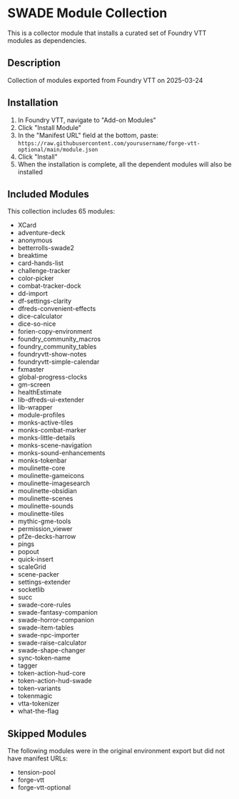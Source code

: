 # SWADE Module Collection

This is a collector module that installs a curated set of Foundry VTT modules as dependencies.

## Description

Collection of modules exported from Foundry VTT on 2025-03-24

## Installation

1. In Foundry VTT, navigate to "Add-on Modules"
2. Click "Install Module"
3. In the "Manifest URL" field at the bottom, paste:
   `https://raw.githubusercontent.com/yourusername/forge-vtt-optional/main/module.json`
4. Click "Install"
5. When the installation is complete, all the dependent modules will also be installed

## Included Modules

This collection includes 65 modules:

- XCard
- adventure-deck
- anonymous
- betterrolls-swade2
- breaktime
- card-hands-list
- challenge-tracker
- color-picker
- combat-tracker-dock
- dd-import
- df-settings-clarity
- dfreds-convenient-effects
- dice-calculator
- dice-so-nice
- forien-copy-environment
- foundry_community_macros
- foundry_community_tables
- foundryvtt-show-notes
- foundryvtt-simple-calendar
- fxmaster
- global-progress-clocks
- gm-screen
- healthEstimate
- lib-dfreds-ui-extender
- lib-wrapper
- module-profiles
- monks-active-tiles
- monks-combat-marker
- monks-little-details
- monks-scene-navigation
- monks-sound-enhancements
- monks-tokenbar
- moulinette-core
- moulinette-gameicons
- moulinette-imagesearch
- moulinette-obsidian
- moulinette-scenes
- moulinette-sounds
- moulinette-tiles
- mythic-gme-tools
- permission_viewer
- pf2e-decks-harrow
- pings
- popout
- quick-insert
- scaleGrid
- scene-packer
- settings-extender
- socketlib
- succ
- swade-core-rules
- swade-fantasy-companion
- swade-horror-companion
- swade-item-tables
- swade-npc-importer
- swade-raise-calculator
- swade-shape-changer
- sync-token-name
- tagger
- token-action-hud-core
- token-action-hud-swade
- token-variants
- tokenmagic
- vtta-tokenizer
- what-the-flag

## Skipped Modules

The following modules were in the original environment export but did not have manifest URLs:

- tension-pool
- forge-vtt
- forge-vtt-optional

